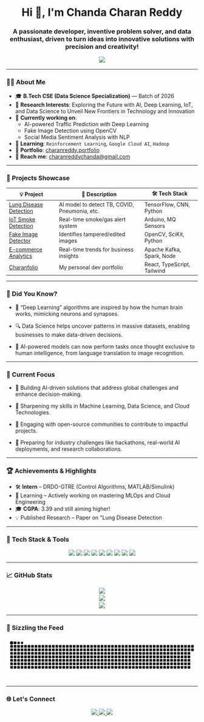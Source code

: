 <h1 align="center">Hi 👋, I'm Chanda Charan Reddy</h1>
<h3 align="center">A passionate developer, inventive problem solver, and data enthusiast, driven to turn ideas into innovative solutions with precision and creativity!</h3>

<p align="center">
  <img src="https://readme-typing-svg.herokuapp.com?lines=Machine+Learning+Explorer;Creative+Thinker+%7C+Problem+Solver;Data+Driven+Developer;Let’s+build+something+awesome!&center=true&width=500&height=50">
</p>

---

### 👨‍💻 About Me

- 🎓 **B.Tech CSE (Data Science Specialization)** — Batch of 2026  
- 🔬 **Research Interests**: Exploring the Future with AI, Deep Learning, IoT, and Data Science to Unveil New Frontiers in Technology and Innovation
- 🧠 **Currently working on**:  
  - AI-powered Traffic Prediction with Deep Learning  
  - Fake Image Detection using OpenCV  
  - Social Media Sentiment Analysis with NLP
- 🌱 **Learning**: `Reinforcement Learning`, `Google Cloud AI`, `Hadoop`  
- 💼 **Portfolio**: [charanreddy.portfolio](https://charan-reddy.vercel.app)  
- 📧 **Reach me**: charanreddychanda@gmail.com

---

### 🚀 Projects Showcase

| 💡 Project | 🚀 Description | 🛠️ Tech Stack |
|-----------|----------------|---------------|
| [Lung Disease Detection](https://github.com/charan0403/lung-disease-detector) | AI model to detect TB, COVID, Pneumonia, etc. | TensorFlow, CNN, Python |
| [IoT Smoke Detection](https://github.com/charan0403/smoke-gas-detector-iot) | Real-time smoke/gas alert system | Arduino, MQ Sensors |
| [Fake Image Detector](https://github.com/charan0403/fake-image-detector) | Identifies tampered/edited images | OpenCV, SciKit, Python |
| [E-commerce Analytics](https://github.com/charan0403/ecom-analytics) | Real-time trends for business insights | Apache Kafka, Spark, Node |
| [Charanfolio](https://github.com/charan0403/charanfolio) | My personal dev portfolio | React, TypeScript, Tailwind |

---

### 🧠 Did You Know?

- 🧠 “Deep Learning” algorithms are inspired by how the human brain works, mimicking neurons and synapses.

- 🔍 Data Science helps uncover patterns in massive datasets, enabling businesses to make data-driven decisions.

- 🤖 AI-powered models can now perform tasks once thought exclusive to human intelligence, from language translation to image recognition.

---

### 🎯 Current Focus

- 📌 Building AI-driven solutions that address global challenges and enhance decision-making.

- 📌 Sharpening my skills in Machine Learning, Data Science, and Cloud Technologies.

- 📌 Engaging with open-source communities to contribute to impactful projects.

- 📌 Preparing for industry challenges like hackathons, real-world AI deployments, and research collaborations.

---

### 🏆 Achievements & Highlights

- 🛠️ **Intern** – DRDO-GTRE (Control Algorithms, MATLAB/Simulink)  
- 🌱 Learning – Actively working on mastering MLOps and Cloud Engineering
- 🎓 **CGPA**: 3.39 and still aiming higher!  
- 💡 Published Research – Paper on "Lung Disease Detection

---

### 🧰 Tech Stack & Tools

<p align="center"> 
  <img src="https://img.shields.io/badge/Python-3776AB?style=for-the-badge&logo=python&logoColor=white"/>
  <img src="https://img.shields.io/badge/Java-007396?style=for-the-badge&logo=java&logoColor=white"/>
  <img src="https://img.shields.io/badge/TypeScript-3178c6?style=for-the-badge&logo=typescript&logoColor=white"/>
  <img src="https://img.shields.io/badge/React-61DAFB?style=for-the-badge&logo=react&logoColor=black"/>
  <img src="https://img.shields.io/badge/Node.js-339933?style=for-the-badge&logo=nodedotjs&logoColor=white"/>
  <img src="https://img.shields.io/badge/Power_BI-F2C811?style=for-the-badge&logo=powerbi&logoColor=black"/>
  <img src="https://img.shields.io/badge/Pandas-150458?style=for-the-badge&logo=pandas&logoColor=white"/>
  <img src="https://img.shields.io/badge/MySQL-4479A1?style=for-the-badge&logo=mysql&logoColor=white"/>
  <img src="https://img.shields.io/badge/Figma-F24E1E?style=for-the-badge&logo=figma&logoColor=white"/>
</p>

---

### 📈 GitHub Stats

<p align="center"> 
  <img src="https://github-readme-stats.vercel.app/api?username=charan0403&show_icons=true&theme=tokyonight" />  
  <br /> 
  <img src="https://github-readme-streak-stats.herokuapp.com?user=charan0403&theme=tokyonight" />  
  <br /> 
  <img src="https://github-readme-stats.vercel.app/api/top-langs/?username=charan0403&layout=compact&theme=tokyonight" /> 
</p>

---

### 🐍 Sizzling the Feed

<p align="center"> 
  <img src="https://raw.githubusercontent.com/george-bobby/george-bobby/output/snake.svg" alt="Snake animation"/> 
</p>

---

### 🌐 Let's Connect

<p align="center"> 
  <a href="https://linkedin.com/in/chandacharanreddy" target="_blank">
    <img src="https://img.shields.io/badge/LinkedIn-0A66C2?style=for-the-badge&logo=linkedin&logoColor=white"/>
  </a> 
  <a href="mailto:charanreddy04.cse@gmail.com">
    <img src="https://img.shields.io/badge/Gmail-D14836?style=for-the-badge&logo=gmail&logoColor=white"/>
  </a> 
  <a href="https://charanfolio.vercel.app">
    <img src="https://img.shields.io/badge/Portfolio-000000?style=for-the-badge&logo=vercel&logoColor=white"/>
  </a> 
</p>

